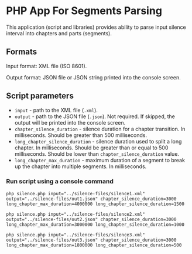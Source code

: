 # PHP App For Segments Parsing

This application (script and libraries) provides ability to parse input silence interval into chapters and parts (segments).

## Formats

Input format: XML file (ISO 8601).

Output format: JSON file or JSON string printed into the console screen.

## Script parameters

* `input` - path to the XML file (`.xml`).
* `output` - path to the JSON file (`.json`). Not required. If skipped, the output will be printed into the console screen.
* `chapter_silence_duration` - silence duration for a chapter transition. In milliseconds. Should be greater than 500 milliseconds.
* `long_chapter_silence_duration` - silence duration used to split a long chapter. In milliseconds. Should be greater than or equal to 500 milliseconds. Should be lower than `chapter_silence_duration` value.
* `long_chapter_max_duration` - maximum duration of a segment to break up the chapter into multiple segments. In milliseconds.

### Run script using a console command

```
php silence.php input="../silence-files/silence1.xml" output="../silence-files/out1.json" chapter_silence_duration=3000 long_chapter_max_duration=4000000 long_chapter_silence_duration=1500

php silence.php input="../silence-files/silence2.xml" output="../silence-files/out2.json" chapter_silence_duration=3000 long_chapter_max_duration=3000000 long_chapter_silence_duration=1000

php silence.php input="../silence-files/silence3.xml" output="../silence-files/out3.json" chapter_silence_duration=3000 long_chapter_max_duration=1800000 long_chapter_silence_duration=500

```
